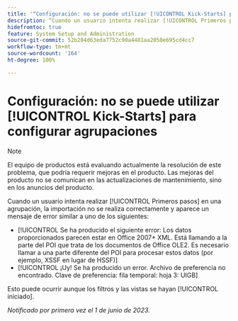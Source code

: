 ```yaml
---
title: '“Configuración: no se puede utilizar [!UICONTROL Kick-Starts] para configurar las agrupaciones”'
description: “Cuando un usuario intenta realizar [!UICONTROL Primeros pasos] en una agrupación, la importación no se realiza correctamente y aparece un mensaje de error”.
hidefromtoc: true
feature: System Setup and Administration
source-git-commit: 52b204d63eda7752c90a4481aa2050e695cd4cc7
workflow-type: tm+mt
source-wordcount: '164'
ht-degree: 100%

---
```



# Configuración: no se puede utilizar [!UICONTROL Kick-Starts] para configurar agrupaciones

>[!NOTE]
>
>El equipo de productos está evaluando actualmente la resolución de este problema, que podría requerir mejoras en el producto. Las mejoras del producto no se comunican en las actualizaciones de mantenimiento, sino en los anuncios del producto.

Cuando un usuario intenta realizar [!UICONTROL Primeros pasos] en una agrupación, la importación no se realiza correctamente y aparece un mensaje de error similar a uno de los siguientes:

* [!UICONTROL Se ha producido el siguiente error: Los datos proporcionados parecen estar en Office 2007+ XML. Está llamando a la parte del POI que trata de los documentos de Office OLE2. Es necesario llamar a una parte diferente del POI para procesar estos datos (por ejemplo, XSSF en lugar de HSSF)]
* [!UICONTROL ¡Uy! Se ha producido un error. Archivo de preferencia no encontrado. Clave de preferencia: fila temporal: hoja 3: UIGB]

Esto puede ocurrir aunque los filtros y las vistas se hayan [!UICONTROL iniciado].

_Notificado por primera vez el 1 de junio de 2023._

